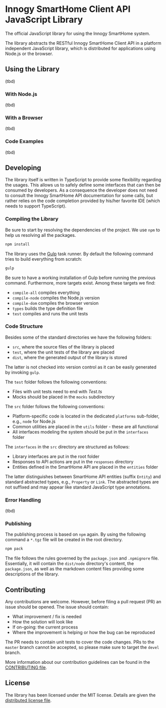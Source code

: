 # Innogy SmartHome Client API JavaScript Library

The official JavaScript library for using the Innogy SmartHome system.

The library abstracts the RESTful Innogy SmartHome Client API in a platform independent JavaScript library, which is distributed for applications using Node.js or the browser.

## Using the Library

(tbd)

### With Node.js

(tbd)

### With a Browser

(tbd)

### Code Examples

(tbd)

## Developing

The library itself is written in TypeScript to provide some flexibility regarding the usages. This allows us to safely define some interfaces that can then be consumed by developers. As a consequence the developer does not need to consult the Innogy SmartHome API documentation for some calls, but rather relies on the code completion provided by his/her favorite IDE (which needs to support TypeScript).

### Compiling the Library

Be sure to start by resolving the dependencies of the project. We use `npm` to help us resolving all the packages.

```bash
npm install
```

The library uses the [Gulp](http://gulpjs.com) task runner. By default the following command tries to build everything from scratch:

```bash
gulp
```

Be sure to have a working installation of Gulp before running the previous command. Furthermore, more targets exist. Among these targets we find:

* `compile-all` compiles everything
* `compile-node` compiles the Node.js version
* `compile-dom` compiles the browser version
* `types` builds the type definition file
* `test` compiles and runs the unit tests

### Code Structure

Besides some of the standard directories we have the following folders:

* `src`, where the source files of the library is placed
* `test`, where the unit tests of the library are placed
* `dist`, where the generated output of the library is stored

The latter is not checked into version control as it can be easily generated by invoking `gulp`.

The `test` folder follows the following conventions:

* Files with unit tests need to end with *Test.ts*
* Mocks should be placed in the `mocks` subdirectory

The `src` folder follows the following conventions:

* Platform-specific code is located in the dedicated `platforms` sub-folder, e.g., `node` for Node.js
* Common utilities are placed in the `utils` folder - these are all functional
* All interfaces modeling the system should be put in the `interfaces` folder

The `interfaces` in the `src` directory are structured as follows:

* Library interfaces are put in the root folder
* Responses to API actions are put in the `responses` directory
* Entities defined in the SmartHome API are placed in the `entities` folder

The latter distinguishes between SmartHome API entities (suffix `Entity`) and standard abstracted types, e.g., `Property` or `Link`. The abstracted types are not suffixed and may appear like standard JavaScript type annotations.

### Error Handling

(tbd)

### Publishing

The publishing process is based on `npm` again. By using the following command a `*.tgz` file will be created in the root directory.

```bash
npm pack
```

The file follows the rules governed by the `package.json` and `.npmignore` file. Essentially, it will contain the `dist/node` directory's content, the `package.json`, as well as the markdown content files providing some descriptions of the library.

## Contributing

Any contributions are welcome. However, before filing a pull request (PR) an issue should be opened. The issue should contain:

* What improvement / fix is needed
* How the solution will look like
* If on-going: the current process
* Where the improvement is helping or how the bug can be reproduced

The PR needs to contain unit tests to cover the code changes. PRs to the `master` branch cannot be accepted, so please make sure to target the `devel` branch.

More information about our contribution guidelines can be found in the [CONTRIBUTING file](CONTRIBUTING.md).

## License

The library has been licensed under the MIT license. Details are given the [distributed license file](LICENSE.md).
